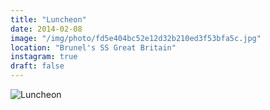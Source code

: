 ```yaml
---
title: "Luncheon"
date: 2014-02-08
image: "/img/photo/fd5e404bc52e12d32b210ed3f53bfa5c.jpg"
location: "Brunel's SS Great Britain"
instagram: true
draft: false
---
```


![Luncheon](/img/photo/fd5e404bc52e12d32b210ed3f53bfa5c.jpg)
